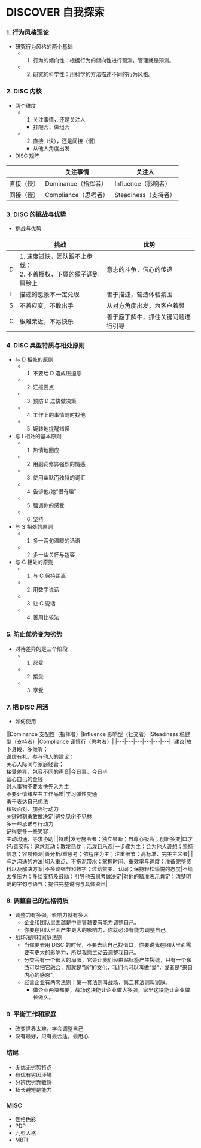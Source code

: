 # DISCOVER 自我探索

### 1. 行为风格理论
* 研究行为风格的两个基础
   * 1. 行为的倾向性：根据行为的倾向性进行预测，管理就是预测。
   * 2. 研究的科学性：用科学的方法描述不同的行为风格。

### 2. DISC 内核
* 两个维度
   * 1. 关注事情，还是关注人
      * 打配合，做组合
   * 2. 直接（快），还是间接（慢）
      * 从他人角度出发
* DISC 矩阵

||关注事情|关注人|
|---|---|---|   
|直接（快）|Dominance（指挥者）|Influence（影响者）|
|间接（慢）|Compliance（思考者）|Steadiness（支持者）|   

### 3. DISC 的挑战与优势
* 挑战与优势

||挑战|优势|
|---|---|---|
|D|1. 速度过快，团队跟不上步伐；<br/>2. 不善授权，下属的猴子调到肩膀上|意志的斗争，信心的传递|
|I|描述的愿景不一定兑现|善于描述，营造体验氛围|
|S|不善应变，不敢出手|从对方角度出发，为客户着想|
|C|很难亲近，不易快乐|善于庖丁解牛，抓住关键问题进行引导|

### 4. DISC 典型特质与相处原则
* 与 D 相处的原则
   * 1. 不要给 D 造成压迫感
   * 2. 汇报要点
   * 3. 预防 D 过快做决策
   * 4. 工作上的事情随时找他
   * 5. 婉转地提醒错误
* 与 I 相处的基本原则
   * 1. 热情地回应
   * 2. 用副词修饰强烈的情感
   * 3. 使用幽默而独特的词汇
   * 4. 告诉他/她“很有趣”   
   * 5. 强调你的感受
   * 6. 坚持
* 与 S 相处的原则
   * 1. 多一两句温暖的话语
   * 2. 多一些关怀与包容
* 与 C 相处的原则
   * 1. 与 C 保持距离
   * 2. 用数字说话
   * 3. 让 C 说话
   * 4. 善用比较法   

### 5. 防止优势变为劣势
* 对待差异的是三个阶段
   * 1. 忍受
   * 2. 接受
   * 3. 享受

### 7. 把 DISC 用活
* 如何使用

||Dominance 支配性（指挥者）|Influence 影响型（社交者）|Steadiness 稳健型（支持者）|Compliance 谨慎行（思考者）|
|---|---|---|---|---|---|
|建议|放下身段，多倾听；<br/>谦虚有礼，参与他人的建议；<br/>关心人际间与家庭经营；<br/>接受差异，包容不同的声音|今日事，今日毕<br/>留心自己的金钱<br/>对人事物不要太快先入为主<br/>不要让情绪左右工作品质|学习弹性变通<br/>勇于表达自己想法<br/>积极面对、加强行动力<br/>关键时刻勇敢做决定|避免见树不见林<br/>多一些承诺与行动力<br/>记得要多一些笑容<br/>主动沟通、寻求协助|
|特质|发号施令者；独立果断；自尊心极高；创新多变|口才好/善交际；追求互动；散发热忱；活泼且乐观|一步骤为主；会为他人设想；坚持信念；容易预测|善分析/重思考；依程序为主；注重细节；高标准、完美主义者|
|与之沟通的方法|切入重点、不拖泥带水；掌握时间、重效率与速度；准备完整资料以及解决方案|不多谈细节和数字；过给赞美、认同；保持轻松愉悦的态度|不给太多压力；多给支持及鼓励；引导他去思考做决定|对他的精准表示肯定；清楚明确的字句与语气；提供完整说明与具体资讯|

### 8. 调整自己的性格特质
* 调整力有多强，影响力就有多大
   * 企业和团队里面越是中高管越要有能力调整自己。
   * 你要在团队里面产生更大的影响力，你就必须有能力调整自己。
* 战场法则和家庭法则
   * 当你要去用 DISC 的时候，不要去给自己找借口，你要说我在团队里面需要有更大的影响力，所以我愿主动去调整我自己。
   * 分类会有一个很大的局限，它会让我们经由贴标签产生裂缝，只有一个东西可以把它融合，那就是“家”的文化，我们也可以叫做“爱“，或者是”来自内心的感恩“。
   * 经营企业有两套法则：第一套法则叫战场，第二套法则叫家庭。   
      * 做企业两块都要，战场这块能让企业做大多强，家里这块能让企业做长做久。

### 9. 平衡工作和家庭
* 改变世界太难，学会调整自己
* 没有最好，只有最合适，最用心

### 结尾
* 无优无劣势特点
* 有优有劣因环境
* 分辨优劣靠敏感
* 扬长避短是能力

### MISC
* 性格色彩
* PDP
* 九型人格
* MBTI